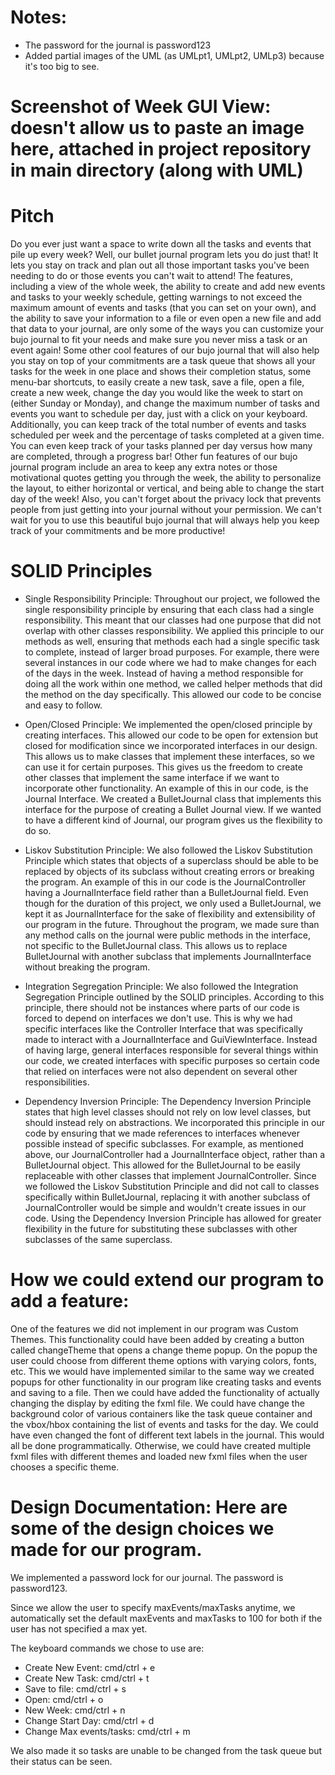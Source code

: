 # Notes:
- The password for the journal is password123
- Added partial images of the UML (as UMLpt1, UMLpt2, UMLp3) because it's too big to see.

# Screenshot of Week GUI View: doesn't allow us to paste an image here, attached in project repository in main directory (along with UML)

# Pitch
Do you ever just want a space to write down all the tasks and events that pile up every week? 
Well, our bullet journal program lets you do just that! It lets you stay on track and plan 
out all those important tasks you've been needing to do or those events you can't wait to attend!
The features, including a view of the whole week, the ability to create and add new events and tasks to 
your weekly schedule, getting warnings to not exceed the maximum amount of events and tasks (that you can set
on your own), and the ability to save your information to a file or even open a new file and add that data 
to your journal, are only some of the ways you can customize your bujo journal to fit your needs and make sure 
you never miss a task or an event again! Some other cool features of our bujo journal that will 
also help you stay on top of your commitments are a task queue that shows all your tasks 
for the week in one place and shows their completion status, some menu-bar
shortcuts, to easily create a new task, save a file, open a file, create a new week, change the
day you would like the week to start on (either Sunday or Monday), and change the maximum number of tasks and
events you want to schedule per day, just with a click on your keyboard. Additionally, you 
can keep track of the total number of events and tasks scheduled per week and 
the percentage of tasks completed at a given time. You can even keep track of
your tasks planned per day versus how many are completed, through a progress bar! Other fun features of 
our bujo journal program include an area to keep any extra notes or those motivational quotes getting you 
through the week, the ability to personalize the layout, to either horizontal or vertical,
and being able to change the start day of the week! Also, you can't forget about the privacy lock that prevents
people from just getting into your journal without your permission. We can't wait for you to use this beautiful 
bujo journal that will always help you keep track of your commitments and be more productive!

# SOLID Principles
- Single Responsibility Principle: Throughout our project, we followed the single responsibility principle by ensuring 
that each class had a single responsibility. This meant that our classes had one purpose that did not overlap with other 
classes responsibility. We applied this principle to our methods as well, ensuring that methods each had a single
specific task to complete, instead of larger broad purposes. For example, there were several instances in our code
where we had to make changes for each of the days in the week. Instead of having a method responsible for doing all the 
work within one method, we called helper methods that did the method on the day specifically. This allowed our code to 
be concise and easy to follow.

- Open/Closed Principle: We implemented the open/closed principle by creating interfaces. This allowed our code to be open
for extension but closed for modification since we incorporated interfaces in our design. This allows us to make 
classes that implement these interfaces, so we can use it for certain purposes. This gives us the freedom to create other
classes that implement the same interface if we want to incorporate other functionality. An example of this in our code,
is the Journal Interface. We created a BulletJournal class that implements this interface for the purpose of creating a 
Bullet Journal view. If we wanted to have a different kind of Journal, our program gives us the flexibility to do so.

- Liskov Substitution Principle: We also followed the Liskov Substitution Principle which states that objects of a 
superclass should be able to be replaced by objects of its subclass without creating errors or breaking the program. 
An example of this in our code is the JournalController having a JournalInterface field rather
than a BulletJournal field. Even though for the duration of this project, we only used a BulletJournal, we kept it as 
JournalInterface for the sake of flexibility and extensibility of our program in the future. Throughout the program, we
made sure than any method calls on the journal were public methods in the interface, not specific to the BulletJournal
class. This allows us to replace BulletJournal with another subclass that implements JournalInterface without breaking 
the program.  

- Integration Segregation Principle: We also followed the Integration Segregation Principle outlined by the SOLID 
principles. According to this principle, there should not be instances where parts of our code is forced to depend on
interfaces we don't use. This is why we had specific interfaces like the Controller Interface that was specifically made
to interact with a JournalInterface and GuiViewInterface. Instead of having large, general interfaces responsible for 
several things within our code, we created interfaces with specific purposes so certain code that relied on interfaces 
were not also dependent on several other responsibilities.

- Dependency Inversion Principle: The Dependency Inversion Principle states that high level classes should not rely on
low level classes, but should instead rely on abstractions. We incorporated this principle in our code by ensuring that
we made references to interfaces whenever possible instead of specific subclasses. For example, as mentioned above,
our JournalController had a JournalInterface object, rather than a BulletJournal object. This allowed for the 
BulletJournal to be easily replaceable with other classes that implement JournalController. Since we followed the Liskov
Substitution Principle and did not call to classes specifically within BulletJournal, replacing it with another subclass 
of JournalController would be simple and wouldn't create issues in our code. Using the Dependency Inversion Principle 
has allowed for greater flexibility in the future for substituting these subclasses with other subclasses of the same
superclass. 

# How we could extend our program to add a feature:
One of the features we did not implement in our program was Custom Themes. This functionality could have been added
by creating a button called changeTheme that opens a change theme popup. On the popup the user could choose from 
different theme options with varying colors, fonts, etc. This we would have implemented similar to the same way we
created popups for other functionality in our program like creating tasks and events and saving to a file. Then we could
have added the functionality of actually changing the display by editing the fxml file. We could have change the 
background color of various containers like the task queue container and the vbox/hbox containing the list
of events and tasks for the day. We could have even changed the font of different text labels in the journal.
This would all be done programmatically. Otherwise, we could have created multiple fxml files with different themes
and loaded new fxml files when the user chooses a specific theme.

# Design Documentation: Here are some of the design choices we made for our program.
We implemented a password lock for our journal. The password is password123.

Since we allow the user to specify maxEvents/maxTasks anytime, we automatically set the default maxEvents and maxTasks
to 100 for both if the user has not specified a max yet.

The keyboard commands we chose to use are:
 - Create New Event: cmd/ctrl + e
 - Create New Task: cmd/ctrl + t
 - Save to file: cmd/ctrl + s
 - Open: cmd/ctrl + o
 - New Week: cmd/ctrl + n
 - Change Start Day: cmd/ctrl + d
 - Change Max events/tasks: cmd/ctrl + m

We also made it so tasks are unable to be changed from the task queue but their status can be seen.
